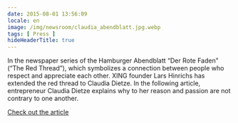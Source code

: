 ```yaml
---
date: 2015-08-01 13:56:09
locale: en
image: /img/newsroom/claudia_abendblatt.jpg.webp
tags: [ Press ]
hideHeaderTitle: true
---
```


In the newspaper series of the Hamburger Abendblatt “Der Rote Faden” (“The Red Thread”), which symbolizes a connection between people who respect and appreciate each other. XING founder Lars Hinrichs has extended the red thread to Claudia Dietze. In the following article, entrepreneur Claudia Dietze explains why to her reason and passion are not contrary to one another. 

[Check out the article](http://www.abendblatt.de/hamburg/persoenlich/article205527325/Claudia-Dietze-die-charmante-Mrs-Perfect.html)